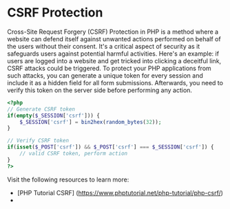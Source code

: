 # CSRF Protection

Cross-Site Request Forgery (CSRF) Protection in PHP is a method where a website can defend itself against unwanted actions performed on behalf of the users without their consent. It's a critical aspect of security as it safeguards users against potential harmful activities. Here's an example: if users are logged into a website and get tricked into clicking a deceitful link, CSRF attacks could be triggered. To protect your PHP applications from such attacks, you can generate a unique token for every session and include it as a hidden field for all form submissions. Afterwards, you need to verify this token on the server side before performing any action.

```php
<?php
// Generate CSRF token
if(empty($_SESSION['csrf'])) {
    $_SESSION['csrf'] = bin2hex(random_bytes(32));
}

// Verify CSRF token
if(isset($_POST['csrf']) && $_POST['csrf'] === $_SESSION['csrf']) {
    // valid CSRF token, perform action
}
?>
```

Visit the following resources to learn more:

- [PHP Tutorial CSRF] (https://www.phptutorial.net/php-tutorial/php-csrf/)
- 
